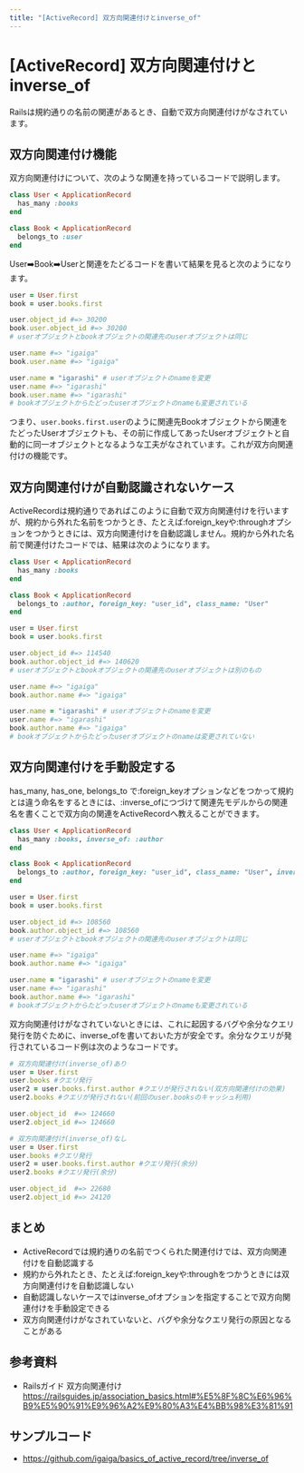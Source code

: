```yaml
---
title: "[ActiveRecord] 双方向関連付けとinverse_of"
---
```


# [ActiveRecord] 双方向関連付けとinverse_of

Railsは規約通りの名前の関連があるとき、自動で双方向関連付けがなされています。

## 双方向関連付け機能

双方向関連付けについて、次のような関連を持っているコードで説明します。

```ruby
class User < ApplicationRecord
  has_many :books
end

class Book < ApplicationRecord
  belongs_to :user
end
```

User➡️Book➡️Userと関連をたどるコードを書いて結果を見ると次のようになります。

```ruby
user = User.first
book = user.books.first

user.object_id #=> 30200
book.user.object_id #=> 30200
# userオブジェクトとbookオブジェクトの関連先のuserオブジェクトは同じ

user.name #=> "igaiga"
book.user.name #=> "igaiga"

user.name = "igarashi" # userオブジェクトのnameを変更
user.name #=> "igarashi"
book.user.name #=> "igarashi"
# bookオブジェクトからたどったuserオブジェクトのnameも変更されている
```

つまり、`user.books.first.user`のように関連先Bookオブジェクトから関連をたどったUserオブジェクトも、その前に作成してあったUserオブジェクトと自動的に同一オブジェクトとなるような工夫がなされています。これが双方向関連付けの機能です。

## 双方向関連付けが自動認識されないケース

ActiveRecordは規約通りであればこのように自動で双方向関連付けを行いますが、規約から外れた名前をつかうとき、たとえば:foreign_keyや:throughオプションをつかうときには、双方向関連付けを自動認識しません。規約から外れた名前で関連付けたコードでは、結果は次のようになります。

```ruby
class User < ApplicationRecord
  has_many :books
end

class Book < ApplicationRecord
  belongs_to :author, foreign_key: "user_id", class_name: "User"
end
```

```ruby
user = User.first
book = user.books.first

user.object_id #=> 114540
book.author.object_id #=> 140620
# userオブジェクトとbookオブジェクトの関連先のuserオブジェクトは別のもの

user.name #=> "igaiga"
book.author.name #=> "igaiga"

user.name = "igarashi" # userオブジェクトのnameを変更
user.name #=> "igarashi"
book.author.name #=> "igaiga"
# bookオブジェクトからたどったuserオブジェクトのnameは変更されていない
```

## 双方向関連付けを手動設定する

has_many, has_one, belongs_to で:foreign_keyオプションなどをつかって規約とは違う命名をするときには、:inverse_ofにつづけて関連先モデルからの関連名を書くことで双方向の関連をActiveRecordへ教えることができます。

```ruby
class User < ApplicationRecord
  has_many :books, inverse_of: :author
end

class Book < ApplicationRecord
  belongs_to :author, foreign_key: "user_id", class_name: "User", inverse_of: :books
end
```

```ruby
user = User.first
book = user.books.first

user.object_id #=> 108560
book.author.object_id #=> 108560
# userオブジェクトとbookオブジェクトの関連先のuserオブジェクトは同じ

user.name #=> "igaiga"
book.author.name #=> "igaiga"

user.name = "igarashi" # userオブジェクトのnameを変更
user.name #=> "igarashi"
book.author.name #=> "igarashi"
# bookオブジェクトからたどったuserオブジェクトのnameも変更されている
```

双方向関連付けがなされていないときには、これに起因するバグや余分なクエリ発行を防ぐために、inverse_ofを書いておいた方が安全です。余分なクエリが発行されているコード例は次のようなコードです。

```ruby
# 双方向関連付け(inverse_of)あり
user = User.first
user.books #クエリ発行
user2 = user.books.first.author #クエリが発行されない(双方向関連付けの効果)
user2.books #クエリが発行されない(前回のuser.booksのキャッシュ利用)

user.object_id  #=> 124660
user2.object_id #=> 124660

# 双方向関連付け(inverse_of)なし
user = User.first
user.books #クエリ発行
user2 = user.books.first.author #クエリ発行(余分)
user2.books #クエリ発行(余分)

user.object_id  #=> 22680
user2.object_id #=> 24120
```

## まとめ

- ActiveRecordでは規約通りの名前でつくられた関連付けでは、双方向関連付けを自動認識する
- 規約から外れたとき、たとえば:foreign_keyや:throughをつかうときには双方向関連付けを自動認識しない
- 自動認識しないケースではinverse_ofオプションを指定することで双方向関連付けを手動設定できる
- 双方向関連付けがなされていないと、バグや余分なクエリ発行の原因となることがある

## 参考資料

- Railsガイド 双方向関連付け
https://railsguides.jp/association_basics.html#%E5%8F%8C%E6%96%B9%E5%90%91%E9%96%A2%E9%80%A3%E4%BB%98%E3%81%91

## サンプルコード
- https://github.com/igaiga/basics_of_active_record/tree/inverse_of

